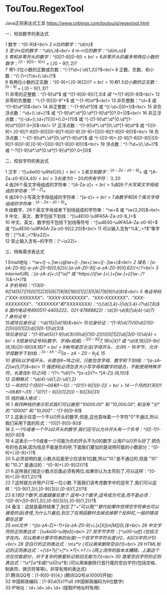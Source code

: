 # TouTou.RegexTool
Java正则表达式工具
https://www.cnblogs.com/toutou/p/regextool.html
<br/>

一、校验数字的表达式

1 数字：^[0-9]*$<br/>
2 n位的数字：^\d{n}$<br/>
3 至少n位的数字：^\d{n,}$<br/>
4 m-n位的数字：^\d{m,n}$<br/>
5 零和非零开头的数字：^(0|[1-9][0-9]*)$<br/>
6 非零开头的最多带两位小数的数字：^([1-9][0-9]*)+(.[0-9]{1,2})?$<br/>
7 带1-2位小数的正数或负数：^(\-)?\d+(\.\d{1,2})?$<br/>
8 正数、负数、和小数：^(\-|\+)?\d+(\.\d+)?$<br/>
9 有两位小数的正实数：^[0-9]+(.[0-9]{2})?$<br/>
10 有1~3位小数的正实数：^[0-9]+(.[0-9]{1,3})?$<br/>
11 非零的正整数：^[1-9]\d*$ 或 ^([1-9][0-9]*){1,3}$ 或 ^\+?[1-9][0-9]*$<br/>
12 非零的负整数：^\-[1-9][]0-9"*$ 或 ^-[1-9]\d*$<br/>
13 非负整数：^\d+$ 或 ^[1-9]\d*|0$<br/>
14 非正整数：^-[1-9]\d*|0$ 或 ^((-\d+)|(0+))$<br/>
15 非负浮点数：^\d+(\.\d+)?$ 或 ^[1-9]\d*\.\d*|0\.\d*[1-9]\d*|0?\.0+|0$<br/>
16 非正浮点数：^((-\d+(\.\d+)?)|(0+(\.0+)?))$ 或 ^(-([1-9]\d*\.\d*|0\.\d*[1-9]\d*))|0?\.0+|0$<br/>
17 正浮点数：^[1-9]\d*\.\d*|0\.\d*[1-9]\d*$ 或 ^(([0-9]+\.[0-9]*[1-9][0-9]*)|([0-9]*[1-9][0-9]*\.[0-9]+)|([0-9]*[1-9][0-9]*))$<br/>
18 负浮点数：^-([1-9]\d*\.\d*|0\.\d*[1-9]\d*)$ 或 ^(-(([0-9]+\.[0-9]*[1-9][0-9]*)|([0-9]*[1-9][0-9]*\.[0-9]+)|([0-9]*[1-9][0-9]*)))$<br/>
19 浮点数：^(-?\d+)(\.\d+)?$ 或 ^-?([1-9]\d*\.\d*|0\.\d*[1-9]\d*|0?\.0+|0)$<br/>




二、校验字符的表达式

1 汉字：^[\u4e00-\u9fa5]{0,}$<br/>
2 英文和数字：^[A-Za-z0-9]+$ 或 ^[A-Za-z0-9]{4,40}$<br/>
3 长度为3-20的所有字符：^.{3,20}$<br/>
4 由26个英文字母组成的字符串：^[A-Za-z]+$<br/>
5 由26个大写英文字母组成的字符串：^[A-Z]+$<br/>
6 由26个小写英文字母组成的字符串：^[a-z]+$<br/>
7 由数字和26个英文字母组成的字符串：^[A-Za-z0-9]+$<br/>
8 由数字、26个英文字母或者下划线组成的字符串：^\w+$ 或 ^\w{3,20}$<br/>
9 中文、英文、数字包括下划线：^[\u4E00-\u9FA5A-Za-z0-9_]+$<br/>
10 中文、英文、数字但不包括下划线等符号：^[\u4E00-\u9FA5A-Za-z0-9]+$ 或 ^[\u4E00-\u9FA5A-Za-z0-9]{2,20}$<br/>
11 可以输入含有^%&',;=?$\"等字符：[^%&',;=?$\x22]+<br/>
12 禁止输入含有~的字符：[^~\x22]+<br/>




三、特殊需求表达式

1 Email地址：^\w+([-+.]\w+)*@\w+([-.]\w+)*\.\w+([-.]\w+)*$<br/>
2 域名：[a-zA-Z0-9][-a-zA-Z0-9]{0,62}(/.[a-zA-Z0-9][-a-zA-Z0-9]{0,62})+/.?<br/>
3 InternetURL：[a-zA-z]+://[^\s]* 或 ^https://([\w-]+\.)+[\w-]+(/[\w-./?%&=]*)?$<br/>
4 手机号码：^(13[0-9]|14[5|7]|15[0|1|2|3|5|6|7|8|9]|18[0|1|2|3|5|6|7|8|9])\d{8}$<br/>
5 电话号码("XXX-XXXXXXX"、"XXXX-XXXXXXXX"、"XXX-XXXXXXX"、"XXX-XXXXXXXX"、"XXXXXXX"和"XXXXXXXX)：^(\(\d{3,4}-)|\d{3.4}-)?\d{7,8}$ <br/>
6 国内电话号码(0511-4405222、021-87888822)：\d{3}-\d{8}|\d{4}-\d{7}<br/>
7 身份证号：<br/>
        15或18位身份证：^\d{15}|\d{18}$<br/>
        15位身份证：^[1-9]\d{7}((0\d)|(1[0-2]))(([0|1|2]\d)|3[0-1])\d{3}$<br/>
        18位身份证：^[1-9]\d{5}[1-9]\d{3}((0\d)|(1[0-2]))(([0|1|2]\d)|3[0-1])\d{4}$<br/>
8 短身份证号码(数字、字母x结尾)：^([0-9]){7,18}(x|X)?$ 或 ^\d{8,18}|[0-9x]{8,18}|[0-9X]{8,18}?$<br/>
9 帐号是否合法(字母开头，允许5-16字节，允许字母数字下划线)：^[a-zA-Z][a-zA-Z0-9_]{4,15}$<br/>
10 密码(以字母开头，长度在6~18之间，只能包含字母、数字和下划线)：^[a-zA-Z]\w{5,17}$<br/>
11 强密码(必须包含大小写字母和数字的组合，不能使用特殊字符，长度在8-10之间)：^(?=.*\d)(?=.*[a-z])(?=.*[A-Z]).{8,10}$ <br/>
12 日期格式：^\d{4}-\d{1,2}-\d{1,2}<br/>
13 一年的12个月(01～09和1～12)：^(0?[1-9]|1[0-2])$<br/>
14 一个月的31天(01～09和1～31)：^((0?[1-9])|((1|2)[0-9])|30|31)$ <br/>
15 钱的输入格式：<br/>
16 1.有四种钱的表示形式我们可以接受:"10000.00" 和 "10,000.00", 和没有 "分" 的 "10000" 和 "10,000"：^[1-9][0-9]*$ <br/>
17 2.这表示任意一个不以0开头的数字,但是,这也意味着一个字符"0"不通过,所以我们采用下面的形式：^(0|[1-9][0-9]*)$ <br/>
18 3.一个0或者一个不以0开头的数字.我们还可以允许开头有一个负号：^(0|-?[1-9][0-9]*)$ <br/>
19 4.这表示一个0或者一个可能为负的开头不为0的数字.让用户以0开头好了.把负号的也去掉,因为钱总不能是负的吧.下面我们要加的是说明可能的小数部分：^[0-9]+(.[0-9]+)?$ <br/>
20 5.必须说明的是,小数点后面至少应该有1位数,所以"10."是不通过的,但是 "10" 和 "10.2" 是通过的：^[0-9]+(.[0-9]{2})?$ <br/>
21 6.这样我们规定小数点后面必须有两位,如果你认为太苛刻了,可以这样：^[0-9]+(.[0-9]{1,2})?$ <br/>
22 7.这样就允许用户只写一位小数.下面我们该考虑数字中的逗号了,我们可以这样：^[0-9]{1,3}(,[0-9]{3})*(.[0-9]{1,2})?$ <br/>
23 8.1到3个数字,后面跟着任意个 逗号+3个数字,逗号成为可选,而不是必须：^([0-9]+|[0-9]{1,3}(,[0-9]{3})*)(.[0-9]{1,2})?$ <br/>
24 备注：这就是最终结果了,别忘了"+"可以用"*"替代如果你觉得空字符串也可以接受的话(奇怪,为什么?)最后,别忘了在用函数时去掉去掉那个反斜杠,一般的错误都在这里<br/>
25 xml文件：^([a-zA-Z]+-?)+[a-zA-Z0-9]+\\.[x|X][m|M][l|L]$<br/>
26 中文字符的正则表达式：[\u4e00-\u9fa5]<br/>
27 双字节字符：[^\x00-\xff] (包括汉字在内，可以用来计算字符串的长度(一个双字节字符长度计2，ASCII字符计1))<br/>
28 空白行的正则表达式：\n\s*\r (可以用来删除空白行)<br/>
29 HTML标记的正则表达式：<(\S*?)[^>]*>.*?|<.*? /> (网上流传的版本太糟糕，上面这个也仅仅能部分，对于复杂的嵌套标记依旧无能为力)<br/>
30 首尾空白字符的正则表达式：^\s*|\s*$或(^\s*)|(\s*$) (可以用来删除行首行尾的空白字符(包括空格、制表符、换页符等等)，非常有用的表达式)<br/>
31 腾讯QQ号：[1-9][0-9]{4,} (腾讯QQ号从10000开始)<br/>
32 中国邮政编码：[1-9]\d{5}(?!\d) (中国邮政编码为6位数字)<br/>
33 IP地址：\d+\.\d+\.\d+\.\d+ (提取IP地址时有用) <br/>
